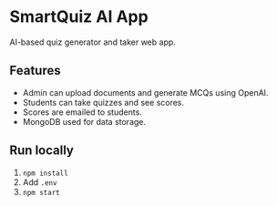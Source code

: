 # SmartQuiz AI App

AI-based quiz generator and taker web app.

## Features
- Admin can upload documents and generate MCQs using OpenAI.
- Students can take quizzes and see scores.
- Scores are emailed to students.
- MongoDB used for data storage.

## Run locally
1. `npm install`
2. Add `.env`
3. `npm start`
